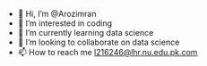 - 👋 Hi, I’m @Arozimran
- 👀 I’m interested in coding 
- 🌱 I’m currently learning data science 
- 💞️ I’m looking to collaborate on data science 
- 📫 How to reach me l216246@lhr.nu.edu.pk.com

<!---
Arozimran/Arozimran is a ✨ special ✨ repository because its `README.md` (this file) appears on your GitHub profile.
You can click the Preview link to take a look at your changes.
--->
